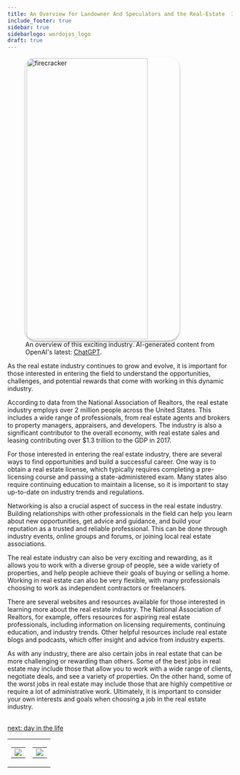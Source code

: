 ```yaml
---
title: An Overview for Landowner And Speculators and the Real-Estate  Industry
include_footer: true
sidebar: true
sidebarlogo: wordojos_logo
draft: true
---
```

<figure>
    <img src='/uploads/small/landowners.jpg' style="width: 80%;height: 630px;padding: 3px; box-shadow: 0 3px 5px rgba(0,0,0,.3);border-radius: 25px;overflow: hidden;border: none;" align="middle"; alt='firecracker';/>
    <figcaption>An overview of this exciting industry. AI-generated content from OpenAI's latest: <a href="https://openai.com/blog/chatgpt/" >ChatGPT</a>.</figcaption>
</figure>
<p>
As the real estate industry continues to grow and evolve, it is important for those interested in entering the field to understand the opportunities, challenges, and potential rewards that come with working in this dynamic industry.

According to data from the National Association of Realtors, the real estate industry employs over 2 million people across the United States. This includes a wide range of professionals, from real estate agents and brokers to property managers, appraisers, and developers. The industry is also a significant contributor to the overall economy, with real estate sales and leasing contributing over $1.3 trillion to the GDP in 2017.

For those interested in entering the real estate industry, there are several ways to find opportunities and build a successful career. One way is to obtain a real estate license, which typically requires completing a pre-licensing course and passing a state-administered exam. Many states also require continuing education to maintain a license, so it is important to stay up-to-date on industry trends and regulations.

Networking is also a crucial aspect of success in the real estate industry. Building relationships with other professionals in the field can help you learn about new opportunities, get advice and guidance, and build your reputation as a trusted and reliable professional. This can be done through industry events, online groups and forums, or joining local real estate associations.

The real estate industry can also be very exciting and rewarding, as it allows you to work with a diverse group of people, see a wide variety of properties, and help people achieve their goals of buying or selling a home. Working in real estate can also be very flexible, with many professionals choosing to work as independent contractors or freelancers.

There are several websites and resources available for those interested in learning more about the real estate industry. The National Association of Realtors, for example, offers resources for aspiring real estate professionals, including information on licensing requirements, continuing education, and industry trends. Other helpful resources include real estate blogs and podcasts, which offer insight and advice from industry experts.

As with any industry, there are also certain jobs in real estate that can be more challenging or rewarding than others. Some of the best jobs in real estate may include those that allow you to work with a wide range of clients, negotiate deals, and see a variety of properties. On the other hand, some of the worst jobs in real estate may include those that are highly competitive or require a lot of administrative work. Ultimately, it is important to consider your own interests and goals when choosing a job in the real estate industry.

<br>
<a href="https://workdojos.com/landowners/day-in-the-life">next: day in the life</a>
</p>
<table border="0" cellpadding="0" cellspacing="0" width="600" id="templateColumns">
    <tr>
        <td align="center" valign="top" width="50%" class="templateColumnContainer">
            <table border="0" cellpadding="10" cellspacing="0" height="100%" width="100px">
                <tr>
                    <td class="leftColumnContent">
                      <a href="https://landowners.workdojos.com">
                        <img src="/uploads/d.svg" class="columnImage" />
                    </td>
                </tr>
            </table>
        </td>
        <td align="center" valign="top" width="50%" class="templateColumnContainer">
            <table border="0" cellpadding="10" cellspacing="0" height="100%" width="100px">
                <tr>
                    <td class="rightColumnContent">
                      <a href="https://videogamers.workdojos.com">
                        <img src="/uploads/randomdojo.svg" class="columnImage" />
                    </td>
            </table>
        </td>
    </tr>
</table>